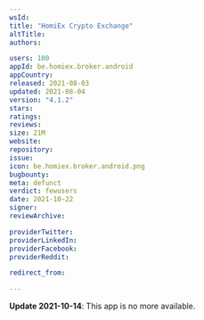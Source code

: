 ```yaml
---
wsId: 
title: "HomiEx Crypto Exchange"
altTitle: 
authors:

users: 100
appId: be.homiex.broker.android
appCountry: 
released: 2021-08-03
updated: 2021-08-04
version: "4.1.2"
stars: 
ratings: 
reviews: 
size: 21M
website: 
repository: 
issue: 
icon: be.homiex.broker.android.png
bugbounty: 
meta: defunct
verdict: fewusers
date: 2021-10-22
signer: 
reviewArchive:

providerTwitter: 
providerLinkedIn: 
providerFacebook: 
providerReddit: 

redirect_from:

---
```


**Update 2021-10-14**: This app is no more available.

